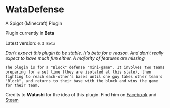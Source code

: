 # WataDefense
A Spigot (Minecraft) Plugin 

Plugin currently in **Beta**

Latest version: `0.3 Beta`

_Don't expect this plugin to be stable. It's beta for a reason._
_And don't really expect to have much fun either. A majority of features are missing_

```The plugin is for a "Block" defense "mini-game". It involves two teams preparing for a set time (they are isolated at this state), then fighting to reach each-other's bases until one guy takes other team's "Block", and returns to their base with the block and wins the game for their team.```

Credits to **Watashi** for the idea of this plugin. Find him on [Facebook](https://facebook.com/mack.pandey) and [Steam](https://steamcommunity.com/profiles/76561198378308596)
